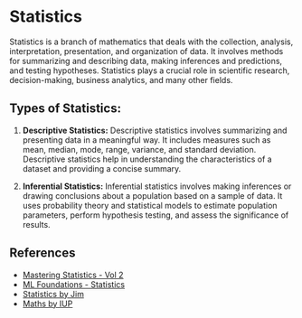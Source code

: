 # Statistics

Statistics is a branch of mathematics that deals with the collection, analysis, interpretation, presentation, and organization of data. It involves methods for summarizing and describing data, making inferences and predictions, and testing hypotheses. Statistics plays a crucial role in scientific research, decision-making, business analytics, and many other fields.

## Types of Statistics:

1. **Descriptive Statistics:** Descriptive statistics involves summarizing and presenting data in a meaningful way. It includes measures such as mean, median, mode, range, variance, and standard deviation. Descriptive statistics help in understanding the characteristics of a dataset and providing a concise summary.

2. **Inferential Statistics:** Inferential statistics involves making inferences or drawing conclusions about a population based on a sample of data. It uses probability theory and statistical models to estimate population parameters, perform hypothesis testing, and assess the significance of results.

## References

- [Mastering Statistics - Vol 2](https://www.youtube.com/playlist?list=PLnVYEpTNGNtUxvzKthP2lbsXeFpx86isV)
- [ML Foundations - Statistics](https://github.com/jonkrohn/ML-foundations/blob/master/notebooks/6-statistics.ipynb)
- [Statistics by Jim](https://statisticsbyjim.com/)
- [Maths by IUP](http://www.math.iup.edu/~clamb/class/math217/)
